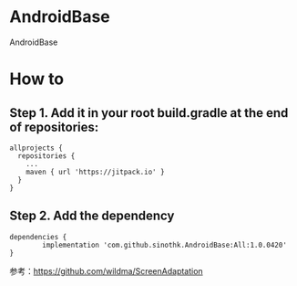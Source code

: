 # AndroidBase
AndroidBase

# How to

  ## Step 1. Add it in your root build.gradle at the end of repositories:

    allprojects {
      repositories {
        ...
        maven { url 'https://jitpack.io' }
      }
    }

  ## Step 2. Add the dependency

    dependencies {
            implementation 'com.github.sinothk.AndroidBase:All:1.0.0420'
    }




参考：https://github.com/wildma/ScreenAdaptation
